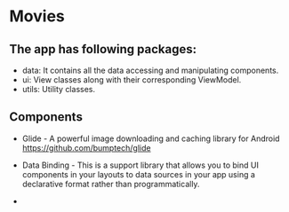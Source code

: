 # Movies

## The app has following packages:
- data: It contains all the data accessing and manipulating components.
- ui: View classes along with their corresponding ViewModel.
- utils: Utility classes.

## Components
- Glide - A powerful image downloading and caching library for Android https://github.com/bumptech/glide

- Data Binding - This is a support library that allows you to bind UI components in your layouts to data sources in your app using a declarative format rather than programmatically.

-

